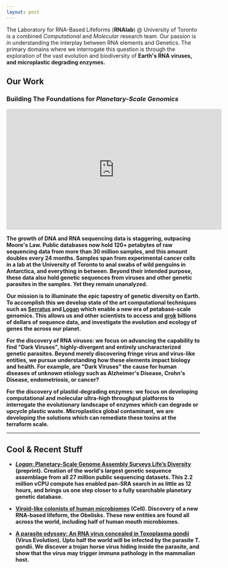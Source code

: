 ```yaml
---
layout: post
---
```


The Laboratory for RNA-Based Lifeforms (<b>RNAlab</b>) @ University of Toronto is a combined <i>Computational</i> and <i>Molecular</i> research team. Our passion is in understanding the interplay between RNA elements and Genetics. The primary domains where we interrogate this question is through the exploration of the vast evolution and biodiversity of <b>Earth's RNA viruses<b>, and <b>microplastic degrading enzymes<b>.<br>

## Our Work

### Building The Foundations for *Planetary-Scale Genomics*

<iframe width="560" height="315" src="https://www.youtube.com/embed/mPUM-adhXd8?si=0rDs2hboVXJvFZ88&amp;start=5875" title="YouTube video player" frameborder="0" allow="accelerometer; autoplay; clipboard-write; encrypted-media; gyroscope; picture-in-picture; web-share" allowfullscreen></iframe>

The growth of DNA and RNA sequencing data is staggering, outpacing Moore's Law. Public databases now hold 120+ petabytes of raw sequencing data from more than 30 million samples, and this amount doubles every 24 months. Samples span from experimental cancer cells in a lab at the University of Toronto to anal swabs of wild penguins in Antarctica, and everything in between. Beyond their intended purpose, these data also hold genetic sequences from viruses and other genetic parasites in the samples. Yet they remain unanalyzed.

Our mission is to illuminate the epic tapestry of genetic diversity on Earth. To accomplish this we develop state of the art computational techniques such as [Serratus](https://www.nature.com/articles/s41586-021-04332-2) and [Logan](https://www.biorxiv.org/content/10.1101/2024.07.30.605881v1) which enable a new era of <b>petabase-scale</b> genomics. This allows us and other scientists to access and [grok](https://en.wikipedia.org/wiki/Grok) billions of dollars of sequence data, and investigate the evolution and ecology of genes the  across our planet.

For the discovery of <b>RNA viruses</b>: we focus on advancing the capability to find "Dark Viruses", highly-divergent and entirely uncharacterized genetic parasites. Beyond merely discovering fringe virus and virus-like entities, we pursue understanding how these elements impact biology and health. For example, are "Dark Viruses" the cause for human diseases of unknown etiology such as Alzheimer's Disease, Crohn's Disease, endometriosis, or cancer?

For the discovery of <b>plastid-degrading enzymes<b>: we focus on developing computational and molecular ultra-high throughput platforms to interrogate the evolutionary landscape of enzymes which can degrade or upcycle plastic waste. Microplastics global contaminant, we are developing the solutions which can remediate these toxins at the terraform scale.

------------------------------------------------------------------------------

## Cool & Recent Stuff

- [*Logan*: Planetary-Scale Genome Assembly Surveys Life’s Diversity](https://www.biorxiv.org/content/10.1101/2024.07.30.605881v1) (preprint). Creation of the world's largest genetic sequence assemblage from all 27 million public sequencing datasets. This 2.2 million vCPU compute has enabled pan-SRA search in as little as 12 hours, and brings us one step closer to a fully searchable planetary genetic database.

- [Viroid-like colonists of human microbiomes](https://www.sciencedirect.com/science/article/abs/pii/S0092867424010912) (Cell). Discovery of a new RNA-based lifeform, the Obelisks. These new entities are found all across the world, including half of human mouth microbiomes.

- [A parasite odyssey: An RNA virus concealed in Toxoplasma gondii](https://academic.oup.com/ve/advance-article/doi/10.1093/ve/veae040/7668577) (Virus Evolution). Upto half the world will be infected by the parasite T. gondii. We discover a trojan horse virus hiding inside the parasite, and show that the virus may trigger immune pathology in the mammalian host.